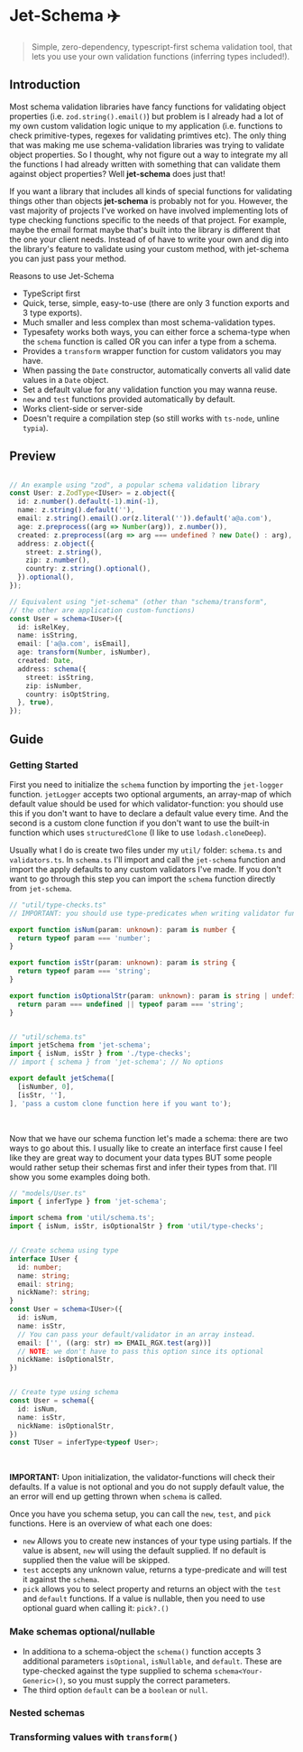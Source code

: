 # Jet-Schema ✈️
> Simple, zero-dependency, typescript-first schema validation tool, that lets you use your own validation functions (inferring types included!).


## Introduction
Most schema validation libraries have fancy functions for validating object properties (i.e. `zod.string().email()`) but problem is I already had a lot of my own custom validation logic unique to my application (i.e. functions to check primitive-types, regexes for validating primtives etc). The only thing that was making me use schema-validation libraries was trying to validate object properties. So I thought, why not figure out a way to integrate my all the functions I had already written with something that can validate them against object properties? Well **jet-schema** does just that!
<br/>

If you want a library that includes all kinds of special functions for validating things other than objects **jet-schema** is probably not for you. However, the vast majority of projects I've worked on have involved implementing lots of type checking functions specific to the needs of that project. For example, maybe the email format maybe that's built into the library is different that the one your client needs. Instead of of have to write your own and dig into the library's feature to validate using your custom method, with jet-schema you can just pass your method.
<br/>

Reasons to use Jet-Schema
- TypeScript first
- Quick, terse, simple, easy-to-use (there are only 3 function exports and 3 type exports).
- Much smaller and less complex than most schema-validation types.
- Typesafety works both ways, you can either force a schema-type when the `schema` function is called OR you can infer a type from a schema.
- Provides a `transform` wrapper function for custom validators you may have.
- When passing the `Date` constructor, automatically converts all valid date values in a `Date` object.
- Set a default value for any validation function you may wanna reuse.
- `new` and `test` functions provided automatically by default.
- Works client-side or server-side
- Doesn't require a compilation step (so still works with `ts-node`, unline `typia`).


## Preview
```typescript

// An example using "zod", a popular schema validation library
const User: z.ZodType<IUser> = z.object({
  id: z.number().default(-1).min(-1),
  name: z.string().default(''),
  email: z.string().email().or(z.literal('')).default('a@a.com'),
  age: z.preprocess((arg => Number(arg)), z.number()),
  created: z.preprocess((arg => arg === undefined ? new Date() : arg), z.coerce.date()),
  address: z.object({ 
    street: z.string(),
    zip: z.number(),
    country: z.string().optional(),
  }).optional(),
});

// Equivalent using "jet-schema" (other than "schema/transform", 
// the other are application custom-functions)
const User = schema<IUser>({
  id: isRelKey,
  name: isString,
  email: ['a@a.com', isEmail],
  age: transform(Number, isNumber),
  created: Date,
  address: schema({
    street: isString,
    zip: isNumber,
    country: isOptString,
  }, true),
});
```


## Guide

### Getting Started
First you need to initialize the `schema` function by importing the `jet-logger` function. `jetLogger` accepts two optional arguments, an array-map of which default value should be used for which validator-function: you should use this if you don't want to have to declare a default value every time. And the second is a custom clone function if you don't want to use the built-in function which uses `structuredClone` (I like to use `lodash.cloneDeep`).
<br/>

Usually what I do is create two files under my `util/` folder: `schema.ts` and `validators.ts`. In `schema.ts` I'll import and call the `jet-schema` function and import the apply defaults to any custom validators I've made. If you don't want to go through this step you can import the `schema` function directly from `jet-schema`.
```typescript
// "util/type-checks.ts"
// IMPORTANT: you should use type-predicates when writing validator functions.

export function isNum(param: unknown): param is number {
  return typeof param === 'number';
}

export function isStr(param: unknown): param is string {
  return typeof param === 'string';
}

export function isOptionalStr(param: unknown): param is string | undefined {
  return param === undefined || typeof param === 'string';
}


// "util/schema.ts"
import jetSchema from 'jet-schema';
import { isNum, isStr } from './type-checks';
// import { schema } from 'jet-schema'; // No options

export default jetSchema([
  [isNumber, 0],
  [isStr, ''],
], 'pass a custom clone function here if you want to');
```
<br/>

Now that we have our schema function let's made a schema: there are two ways to go about this. I usually like to create an interface first cause I feel like they are great way to document your data types BUT some people would rather setup their schemas first and infer their types from that. I'll show you some examples doing both.
```typescript
// "models/User.ts"
import { inferType } from 'jet-schema';

import schema from 'util/schema.ts';
import { isNum, isStr, isOptionalStr } from 'util/type-checks';


// Create schema using type
interface IUser {
  id: number;
  name: string;
  email: string;
  nickName?: string; 
}
const User = schema<IUser>({
  id: isNum,
  name: isStr,
  // You can pass your default/validator in an array instead.
  email: ['', ((arg: str) => EMAIL_RGX.test(arg))]
  // NOTE: we don't have to pass this option since its optional
  nickName: isOptionalStr,
})


// Create type using schema
const User = schema({
  id: isNum,
  name: isStr,
  nickName: isOptionalStr,
})
const TUser = inferType<typeof User>;
```
<br/>

**IMPORTANT:** Upon initialization, the validator-functions will check their defaults. If a value is not optional and you do not supply default value, the an error will end up getting thrown when `schema` is called.
<br/>

Once you have you schema setup, you can call the `new`, `test`, and `pick` functions. Here is an overview of what each one does:
- `new` Allows you to create new instances of your type using partials. If the value is absent, `new` will using the default supplied. If no default is supplied then the value will be skipped.
- `test` accepts any unknown value, returns a type-predicate and will test it against the `schema`.
- `pick` allows you to select property and returns an object with the `test` and `default` functions. If a value is nullable, then you need to use optional guard when calling it: `pick?.()`


### Make schemas optional/nullable
- In additiona to a schema-object the `schema()` function accepts 3 additional parameters `isOptional`, `isNullable`, and `default`. These are type-checked against the type supplied to schema `schema<Your-Generic>()`, so you must supply the correct parameters.
- The third option `default` can be a `boolean` or `null`.


### Nested schemas


### Transforming values with `transform()`
